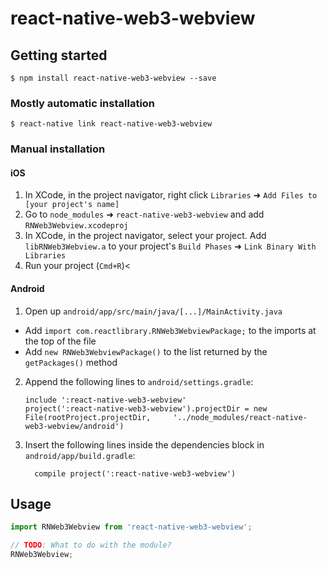 
# react-native-web3-webview

## Getting started

`$ npm install react-native-web3-webview --save`

### Mostly automatic installation

`$ react-native link react-native-web3-webview`

### Manual installation


#### iOS

1. In XCode, in the project navigator, right click `Libraries` ➜ `Add Files to [your project's name]`
2. Go to `node_modules` ➜ `react-native-web3-webview` and add `RNWeb3Webview.xcodeproj`
3. In XCode, in the project navigator, select your project. Add `libRNWeb3Webview.a` to your project's `Build Phases` ➜ `Link Binary With Libraries`
4. Run your project (`Cmd+R`)<

#### Android

1. Open up `android/app/src/main/java/[...]/MainActivity.java`
  - Add `import com.reactlibrary.RNWeb3WebviewPackage;` to the imports at the top of the file
  - Add `new RNWeb3WebviewPackage()` to the list returned by the `getPackages()` method
2. Append the following lines to `android/settings.gradle`:
  	```
  	include ':react-native-web3-webview'
  	project(':react-native-web3-webview').projectDir = new File(rootProject.projectDir, 	'../node_modules/react-native-web3-webview/android')
  	```
3. Insert the following lines inside the dependencies block in `android/app/build.gradle`:
  	```
      compile project(':react-native-web3-webview')
  	```


## Usage
```javascript
import RNWeb3Webview from 'react-native-web3-webview';

// TODO: What to do with the module?
RNWeb3Webview;
```
  